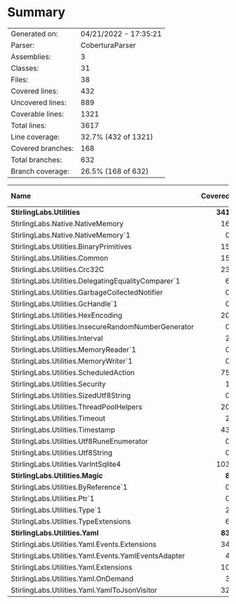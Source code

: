 ﻿# Summary
|||
|:---|:---|
| Generated on: | 04/21/2022 - 17:35:21 |
| Parser: | CoberturaParser |
| Assemblies: | 3 |
| Classes: | 31 |
| Files: | 38 |
| Covered lines: | 432 |
| Uncovered lines: | 889 |
| Coverable lines: | 1321 |
| Total lines: | 3617 |
| Line coverage: | 32.7% (432 of 1321) |
| Covered branches: | 168 |
| Total branches: | 632 |
| Branch coverage: | 26.5% (168 of 632) |

|**Name**|**Covered**|**Uncovered**|**Coverable**|**Total**|**Line coverage**|**Covered**|**Total**|**Branch coverage**|
|:---|---:|---:|---:|---:|---:|---:|---:|---:|
|**StirlingLabs.Utilities**|**341**|**777**|**1118**|**3756**|**30.5%**|**129**|**552**|**23.3%**|
|StirlingLabs.Native.NativeMemory|16|16|32|139|50%|2|6|33.3%|
|StirlingLabs.Native.NativeMemory`1|0|11|11|139|0%|0|4|0%|
|StirlingLabs.Utilities.BinaryPrimitives|15|241|256|1067|5.8%|11|196|5.6%|
|StirlingLabs.Utilities.Common|15|37|52|234|28.8%|6|16|37.5%|
|StirlingLabs.Utilities.Crc32C|23|70|93|213|24.7%|12|44|27.2%|
|StirlingLabs.Utilities.DelegatingEqualityComparer`1|6|8|14|34|42.8%|1|8|12.5%|
|StirlingLabs.Utilities.GarbageCollectedNotifier|0|8|8|29|0%|0|6|0%|
|StirlingLabs.Utilities.GcHandle`1|0|17|17|72|0%|0|4|0%|
|StirlingLabs.Utilities.HexEncoding|20|20|40|93|50%|2|10|20%|
|StirlingLabs.Utilities.InsecureRandomNumberGenerator|0|11|11|38|0%|0|4|0%|
|StirlingLabs.Utilities.Interval|2|3|5|30|40%|0|0||
|StirlingLabs.Utilities.MemoryReader`1|0|8|8|23|0%|0|2|0%|
|StirlingLabs.Utilities.MemoryWriter`1|0|7|7|20|0%|0|2|0%|
|StirlingLabs.Utilities.ScheduledAction|75|20|95|232|78.9%|23|32|71.8%|
|StirlingLabs.Utilities.Security|1|42|43|98|2.3%|0|22|0%|
|StirlingLabs.Utilities.SizedUtf8String|0|58|58|224|0%|0|28|0%|
|StirlingLabs.Utilities.ThreadPoolHelpers|20|0|20|89|100%|5|8|62.5%|
|StirlingLabs.Utilities.Timeout|2|3|5|30|40%|0|0||
|StirlingLabs.Utilities.Timestamp|43|30|73|233|58.9%|13|22|59%|
|StirlingLabs.Utilities.Utf8RuneEnumerator|0|17|17|60|0%|0|6|0%|
|StirlingLabs.Utilities.Utf8String|0|145|145|398|0%|0|72|0%|
|StirlingLabs.Utilities.VarIntSqlite4|103|5|108|261|95.3%|54|60|90%|
|**StirlingLabs.Utilities.Magic**|**8**|**64**|**72**|**0**|**11.1%**|**2**|**22**|**9%**|
|StirlingLabs.Utilities.ByReference`1|0|4|4|0|0%|0|0||
|StirlingLabs.Utilities.Ptr`1|0|40|40|0|0%|0|18|0%|
|StirlingLabs.Utilities.Type`1|2|20|22|0|9%|0|0||
|StirlingLabs.Utilities.TypeExtensions|6|0|6|0|100%|2|4|50%|
|**StirlingLabs.Utilities.Yaml**|**83**|**48**|**131**|**0**|**63.3%**|**37**|**58**|**63.7%**|
|StirlingLabs.Utilities.Yaml.Events.Extensions|34|1|35|0|97.1%|21|22|95.4%|
|StirlingLabs.Utilities.Yaml.Events.YamlEventsAdapter|4|9|13|0|30.7%|0|0||
|StirlingLabs.Utilities.Yaml.Extensions|10|24|34|0|29.4%|2|14|14.2%|
|StirlingLabs.Utilities.Yaml.OnDemand|3|0|3|0|100%|0|0||
|StirlingLabs.Utilities.Yaml.YamlToJsonVisitor|32|14|46|0|69.5%|14|22|63.6%|
